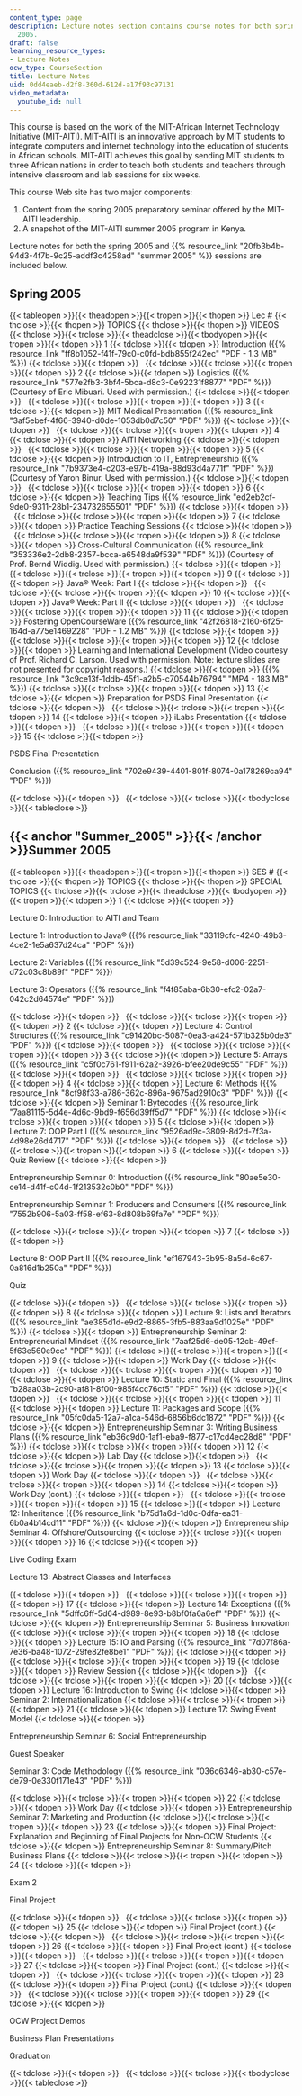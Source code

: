 ```yaml
---
content_type: page
description: Lecture notes section contains course notes for both spring and summer
  2005.
draft: false
learning_resource_types:
- Lecture Notes
ocw_type: CourseSection
title: Lecture Notes
uid: 0dd4eaeb-d2f8-360d-612d-a17f93c97131
video_metadata:
  youtube_id: null
---
```

This course is based on the work of the MIT-African Internet Technology Initiative (MIT-AITI). MIT-AITI is an innovative approach by MIT students to integrate computers and internet technology into the education of students in African schools. MIT-AITI achieves this goal by sending MIT students to three African nations in order to teach both students and teachers through intensive classroom and lab sessions for six weeks.

This course Web site has two major components:

1. Content from the spring 2005 preparatory seminar offered by the MIT-AITI leadership.
2. A snapshot of the MIT-AITI summer 2005 program in Kenya.

Lecture notes for both the spring 2005 and {{% resource_link "20fb3b4b-94d3-4f7b-9c25-addf3c4258ad" "summer 2005" %}} sessions are included below.

## Spring 2005

{{< tableopen >}}{{< theadopen >}}{{< tropen >}}{{< thopen >}}
Lec #
{{< thclose >}}{{< thopen >}}
TOPICS
{{< thclose >}}{{< thopen >}}
VIDEOS
{{< thclose >}}{{< trclose >}}{{< theadclose >}}{{< tbodyopen >}}{{< tropen >}}{{< tdopen >}}
1
{{< tdclose >}}{{< tdopen >}}
Introduction ({{% resource_link "ff8b1052-f41f-79c0-c0fd-bdb855f242ec" "PDF - 1.3 MB" %}})
{{< tdclose >}}{{< tdopen >}}
 
{{< tdclose >}}{{< trclose >}}{{< tropen >}}{{< tdopen >}}
2
{{< tdclose >}}{{< tdopen >}}
Logistics ({{% resource_link "577e2fb3-3bf4-5bca-d8c3-0e92231f8877" "PDF" %}}) (Courtesy of Eric Mibuari. Used with permission.)
{{< tdclose >}}{{< tdopen >}}
 
{{< tdclose >}}{{< trclose >}}{{< tropen >}}{{< tdopen >}}
3
{{< tdclose >}}{{< tdopen >}}
MIT Medical Presentation ({{% resource_link "3af5ebef-4f66-3940-d0de-1053db0d7c50" "PDF" %}})
{{< tdclose >}}{{< tdopen >}}
 
{{< tdclose >}}{{< trclose >}}{{< tropen >}}{{< tdopen >}}
4
{{< tdclose >}}{{< tdopen >}}
AITI Networking
{{< tdclose >}}{{< tdopen >}}
 
{{< tdclose >}}{{< trclose >}}{{< tropen >}}{{< tdopen >}}
5
{{< tdclose >}}{{< tdopen >}}
Introduction to IT, Entrepreneurship ({{% resource_link "7b9373e4-c203-e97b-419a-88d93d4a771f" "PDF" %}}) (Courtesy of Yaron Binur. Used with permission.)
{{< tdclose >}}{{< tdopen >}}
 
{{< tdclose >}}{{< trclose >}}{{< tropen >}}{{< tdopen >}}
6
{{< tdclose >}}{{< tdopen >}}
Teaching Tips ({{% resource_link "ed2eb2cf-9de0-9311-28b1-234732655501" "PDF" %}})
{{< tdclose >}}{{< tdopen >}}
 
{{< tdclose >}}{{< trclose >}}{{< tropen >}}{{< tdopen >}}
7
{{< tdclose >}}{{< tdopen >}}
Practice Teaching Sessions
{{< tdclose >}}{{< tdopen >}}
 
{{< tdclose >}}{{< trclose >}}{{< tropen >}}{{< tdopen >}}
8
{{< tdclose >}}{{< tdopen >}}
Cross-Cultural Communication ({{% resource_link "353336e2-2db8-2357-bcca-a6548da9f539" "PDF" %}}) (Courtesy of Prof. Bernd Widdig. Used with permission.)
{{< tdclose >}}{{< tdopen >}}
 
{{< tdclose >}}{{< trclose >}}{{< tropen >}}{{< tdopen >}}
9
{{< tdclose >}}{{< tdopen >}}
Java® Week: Part I
{{< tdclose >}}{{< tdopen >}}
 
{{< tdclose >}}{{< trclose >}}{{< tropen >}}{{< tdopen >}}
10
{{< tdclose >}}{{< tdopen >}}
Java® Week: Part II
{{< tdclose >}}{{< tdopen >}}
 
{{< tdclose >}}{{< trclose >}}{{< tropen >}}{{< tdopen >}}
11
{{< tdclose >}}{{< tdopen >}}
Fostering OpenCourseWare ({{% resource_link "42f26818-2160-6f25-164d-a775e1469228" "PDF - 1.2 MB" %}})
{{< tdclose >}}{{< tdopen >}}
 
{{< tdclose >}}{{< trclose >}}{{< tropen >}}{{< tdopen >}}
12
{{< tdclose >}}{{< tdopen >}}
Learning and International Development (Video courtesy of Prof. Richard C. Larson. Used with permission. Note: lecture slides are not presented for copyright reasons.)
{{< tdclose >}}{{< tdopen >}}
({{% resource_link "3c9ce13f-1ddb-45f1-a2b5-c70544b76794" "MP4 - 183 MB" %}})
{{< tdclose >}}{{< trclose >}}{{< tropen >}}{{< tdopen >}}
13
{{< tdclose >}}{{< tdopen >}}
Preparation for PSDS Final Presentation
{{< tdclose >}}{{< tdopen >}}
 
{{< tdclose >}}{{< trclose >}}{{< tropen >}}{{< tdopen >}}
14
{{< tdclose >}}{{< tdopen >}}
iLabs Presentation
{{< tdclose >}}{{< tdopen >}}
 
{{< tdclose >}}{{< trclose >}}{{< tropen >}}{{< tdopen >}}
15
{{< tdclose >}}{{< tdopen >}}

PSDS Final Presentation

Conclusion ({{% resource_link "702e9439-4401-801f-8074-0a178269ca94" "PDF" %}})

{{< tdclose >}}{{< tdopen >}}
 
{{< tdclose >}}{{< trclose >}}{{< tbodyclose >}}{{< tableclose >}}

## {{< anchor "Summer_2005" >}}{{< /anchor >}}Summer 2005

{{< tableopen >}}{{< theadopen >}}{{< tropen >}}{{< thopen >}}
SES #
{{< thclose >}}{{< thopen >}}
TOPICS
{{< thclose >}}{{< thopen >}}
SPECIAL TOPICS
{{< thclose >}}{{< trclose >}}{{< theadclose >}}{{< tbodyopen >}}{{< tropen >}}{{< tdopen >}}
1
{{< tdclose >}}{{< tdopen >}}

Lecture 0: Introduction to AITI and Team

Lecture 1: Introduction to Java® ({{% resource_link "33119cfc-4240-49b3-4ce2-1e5a637d24ca" "PDF" %}})

Lecture 2: Variables ({{% resource_link "5d39c524-9e58-d006-2251-d72c03c8b89f" "PDF" %}})

Lecture 3: Operators ({{% resource_link "f4f85aba-6b30-efc2-02a7-042c2d64574e" "PDF" %}})

{{< tdclose >}}{{< tdopen >}}
 
{{< tdclose >}}{{< trclose >}}{{< tropen >}}{{< tdopen >}}
2
{{< tdclose >}}{{< tdopen >}}
Lecture 4: Control Structures ({{% resource_link "c91420bc-5087-0ea3-a424-571b325b0de3" "PDF" %}})
{{< tdclose >}}{{< tdopen >}}
 
{{< tdclose >}}{{< trclose >}}{{< tropen >}}{{< tdopen >}}
3
{{< tdclose >}}{{< tdopen >}}
Lecture 5: Arrays ({{% resource_link "c5f0c761-f911-62a2-3926-bfee20de9c55" "PDF" %}})
{{< tdclose >}}{{< tdopen >}}
 
{{< tdclose >}}{{< trclose >}}{{< tropen >}}{{< tdopen >}}
4
{{< tdclose >}}{{< tdopen >}}
Lecture 6: Methods ({{% resource_link "8cf98f33-a786-362c-896a-9675ad2910c3" "PDF" %}})
{{< tdclose >}}{{< tdopen >}}
Seminar 1: Bytecodes ({{% resource_link "7aa81115-5d4e-4d6c-9bd9-f656d39ff5d7" "PDF" %}})
{{< tdclose >}}{{< trclose >}}{{< tropen >}}{{< tdopen >}}
5
{{< tdclose >}}{{< tdopen >}}
Lecture 7: OOP Part I ({{% resource_link "9526ad9c-3809-8d2d-7f3a-4d98e26d4717" "PDF" %}})
{{< tdclose >}}{{< tdopen >}}
 
{{< tdclose >}}{{< trclose >}}{{< tropen >}}{{< tdopen >}}
6
{{< tdclose >}}{{< tdopen >}}
Quiz Review
{{< tdclose >}}{{< tdopen >}}

Entrepreneurship Seminar 0: Introduction ({{% resource_link "80ae5e30-ce14-d41f-c04d-1f213532c0b0" "PDF" %}})

Entrepreneurship Seminar 1: Producers and Consumers ({{% resource_link "7552b906-5a03-ff58-ef63-8d808b69fa7e" "PDF" %}})

{{< tdclose >}}{{< trclose >}}{{< tropen >}}{{< tdopen >}}
7
{{< tdclose >}}{{< tdopen >}}

Lecture 8: OOP Part II ({{% resource_link "ef167943-3b95-8a5d-6c67-0a816d1b250a" "PDF" %}})

Quiz

{{< tdclose >}}{{< tdopen >}}
 
{{< tdclose >}}{{< trclose >}}{{< tropen >}}{{< tdopen >}}
8
{{< tdclose >}}{{< tdopen >}}
Lecture 9: Lists and Iterators ({{% resource_link "ae385d1d-e9d2-8865-3fb5-883aa9d1025e" "PDF" %}})
{{< tdclose >}}{{< tdopen >}}
Entrepreneurship Seminar 2: Entrepreneurial Mindset ({{% resource_link "7aaf25d6-de05-12cb-49ef-5f63e560e9cc" "PDF" %}})
{{< tdclose >}}{{< trclose >}}{{< tropen >}}{{< tdopen >}}
9
{{< tdclose >}}{{< tdopen >}}
Work Day
{{< tdclose >}}{{< tdopen >}}
 
{{< tdclose >}}{{< trclose >}}{{< tropen >}}{{< tdopen >}}
10
{{< tdclose >}}{{< tdopen >}}
Lecture 10: Static and Final ({{% resource_link "b28aa03b-2c90-af81-8f00-985f4cc76cf5" "PDF" %}})
{{< tdclose >}}{{< tdopen >}}
 
{{< tdclose >}}{{< trclose >}}{{< tropen >}}{{< tdopen >}}
11
{{< tdclose >}}{{< tdopen >}}
Lecture 11: Packages and Scope ({{% resource_link "05fc0da5-12a7-a1ca-546d-6856b6dc1872" "PDF" %}})
{{< tdclose >}}{{< tdopen >}}
Entrepreneurship Seminar 3: Writing Business Plans ({{% resource_link "eb36c9d0-1af1-eba9-f877-c17cd4ec28d8" "PDF" %}})
{{< tdclose >}}{{< trclose >}}{{< tropen >}}{{< tdopen >}}
12
{{< tdclose >}}{{< tdopen >}}
Lab Day
{{< tdclose >}}{{< tdopen >}}
 
{{< tdclose >}}{{< trclose >}}{{< tropen >}}{{< tdopen >}}
13
{{< tdclose >}}{{< tdopen >}}
Work Day
{{< tdclose >}}{{< tdopen >}}
 
{{< tdclose >}}{{< trclose >}}{{< tropen >}}{{< tdopen >}}
14
{{< tdclose >}}{{< tdopen >}}
Work Day (cont.)
{{< tdclose >}}{{< tdopen >}}
 
{{< tdclose >}}{{< trclose >}}{{< tropen >}}{{< tdopen >}}
15
{{< tdclose >}}{{< tdopen >}}
Lecture 12: Inheritance ({{% resource_link "b75d1a6d-1d0c-0dfa-ea31-6b0a4b14cd11" "PDF" %}})
{{< tdclose >}}{{< tdopen >}}
Entrepreneurship Seminar 4: Offshore/Outsourcing
{{< tdclose >}}{{< trclose >}}{{< tropen >}}{{< tdopen >}}
16
{{< tdclose >}}{{< tdopen >}}

Live Coding Exam

Lecture 13: Abstract Classes and Interfaces

{{< tdclose >}}{{< tdopen >}}
 
{{< tdclose >}}{{< trclose >}}{{< tropen >}}{{< tdopen >}}
17
{{< tdclose >}}{{< tdopen >}}
Lecture 14: Exceptions ({{% resource_link "5dffc6ff-5d64-d989-8e93-b8bf0fa6a6ef" "PDF" %}})
{{< tdclose >}}{{< tdopen >}}
Entrepreneurship Seminar 5: Business Innovation
{{< tdclose >}}{{< trclose >}}{{< tropen >}}{{< tdopen >}}
18
{{< tdclose >}}{{< tdopen >}}
Lecture 15: IO and Parsing ({{% resource_link "7d07f86a-7e36-ba48-1072-29fe82fe8be1" "PDF" %}})
{{< tdclose >}}{{< tdopen >}}
 
{{< tdclose >}}{{< trclose >}}{{< tropen >}}{{< tdopen >}}
19
{{< tdclose >}}{{< tdopen >}}
Review Session
{{< tdclose >}}{{< tdopen >}}
 
{{< tdclose >}}{{< trclose >}}{{< tropen >}}{{< tdopen >}}
20
{{< tdclose >}}{{< tdopen >}}
Lecture 16: Introduction to Swing
{{< tdclose >}}{{< tdopen >}}
Seminar 2: Internationalization
{{< tdclose >}}{{< trclose >}}{{< tropen >}}{{< tdopen >}}
21
{{< tdclose >}}{{< tdopen >}}
Lecture 17: Swing Event Model
{{< tdclose >}}{{< tdopen >}}

Entrepreneurship Seminar 6: Social Entrepreneurship

Guest Speaker

Seminar 3: Code Methodology ({{% resource_link "036c6346-ab30-c57e-de79-0e330f171e43" "PDF" %}})

{{< tdclose >}}{{< trclose >}}{{< tropen >}}{{< tdopen >}}
22
{{< tdclose >}}{{< tdopen >}}
Work Day
{{< tdclose >}}{{< tdopen >}}
Entrepreneurship Seminar 7: Marketing and Production
{{< tdclose >}}{{< trclose >}}{{< tropen >}}{{< tdopen >}}
23
{{< tdclose >}}{{< tdopen >}}
Final Project: Explanation and Beginning of Final Projects for Non-OCW Students
{{< tdclose >}}{{< tdopen >}}
Entrepreneurship Seminar 8: Summary/Pitch Business Plans
{{< tdclose >}}{{< trclose >}}{{< tropen >}}{{< tdopen >}}
24
{{< tdclose >}}{{< tdopen >}}

Exam 2

Final Project

{{< tdclose >}}{{< tdopen >}}
 
{{< tdclose >}}{{< trclose >}}{{< tropen >}}{{< tdopen >}}
25
{{< tdclose >}}{{< tdopen >}}
Final Project (cont.)
{{< tdclose >}}{{< tdopen >}}
 
{{< tdclose >}}{{< trclose >}}{{< tropen >}}{{< tdopen >}}
26
{{< tdclose >}}{{< tdopen >}}
Final Project (cont.)
{{< tdclose >}}{{< tdopen >}}
 
{{< tdclose >}}{{< trclose >}}{{< tropen >}}{{< tdopen >}}
27
{{< tdclose >}}{{< tdopen >}}
Final Project (cont.)
{{< tdclose >}}{{< tdopen >}}
 
{{< tdclose >}}{{< trclose >}}{{< tropen >}}{{< tdopen >}}
28
{{< tdclose >}}{{< tdopen >}}
Final Project (cont.)
{{< tdclose >}}{{< tdopen >}}
 
{{< tdclose >}}{{< trclose >}}{{< tropen >}}{{< tdopen >}}
29
{{< tdclose >}}{{< tdopen >}}

OCW Project Demos

Business Plan Presentations

Graduation

{{< tdclose >}}{{< tdopen >}}
 
{{< tdclose >}}{{< trclose >}}{{< tbodyclose >}}{{< tableclose >}}